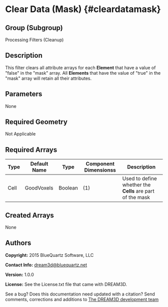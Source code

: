 Clear Data (Mask) {#cleardatamask}
======

## Group (Subgroup) ##
Processing Filters (Cleanup)

## Description ##
This filter clears all attribute arrays for each **Element** that have a value of "false" in the "mask" array.  All **Elements** that have the value of "true" in the "mask" array will retain all their attributes.

## Parameters ##
None

## Required Geometry ##
Not Applicable

## Required Arrays ##
| Type | Default Name | Type | Component Dimensionss | Description |
|------|--------------|-------------|---------|-----|
| Cell | GoodVoxels | Boolean | (1) | Used to define whether the **Cells** are part of the mask  |

## Created Arrays ##
None

## Authors ##

**Copyright:** 2015 BlueQuartz Software, LLC

**Contact Info:** dream3d@bluequartz.net

**Version:** 1.0.0

**License:**  See the License.txt file that came with DREAM3D.




See a bug? Does this documentation need updated with a citation? Send comments, corrections and additions to [The DREAM3D development team](mailto:dream3d@bluequartz.net?subject=Documentation%20Correction)


